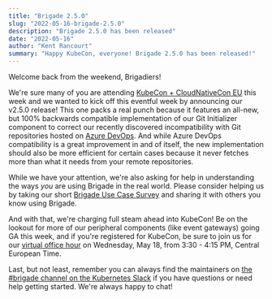 ```yaml
---
title: "Brigade 2.5.0"
slug: "2022-05-16-brigade-2.5.0"
description: "Brigade 2.5.0 has been released"
date: "2022-05-16"
author: "Kent Rancourt"
summary: "Happy KubeCon, everyone! Brigade 2.5.0 has been released!"
---
```


Welcome back from the weekend, Brigadiers!

We're sure many of you are attending
[KubeCon + CloudNativeCon EU](https://events.linuxfoundation.org/kubecon-cloudnativecon-europe/)
this week and we wanted to kick off this eventful week by announcing our v2.5.0
release! This one packs a real punch because it features an all-new, but 100%
backwards compatible implementation of our Git Initializer component to correct
our recently discovered incompatibility with Git repositories hosted on
[Azure DevOps](https://azure.microsoft.com/en-us/services/devops/). And while
Azure DevOps compatibility is a great improvement in and of itself, the new
implementation should also be more efficient for certain cases because it never
fetches more than what it needs from your remote repositories.

While we have your attention, we're also asking for help in understanding the
ways _you_ are using Brigade in the real world. Please consider helping us by
taking our short
[Brigade Use Case Survey](https://forms.office.com/r/jLfGKhekfd) and sharing it
with others you know using Brigade. 

And with that, we're charging full steam ahead into KubeCon! Be on the lookout
for more of our peripheral components (like event gateways) going GA this week,
and if you're registered for KubeCon, be sure to join us for our
[virtual office hour](https://community.cncf.io/e/mjq57f/) on Wednesday, May 18,
from 3:30 - 4:15 PM, Central European Time.

Last, but not least, remember you can always find the maintainers on
[the #brigade channel on the Kubernetes Slack](https://slack.brigade.sh) if you
have questions or need help getting started. We're always happy to chat!
